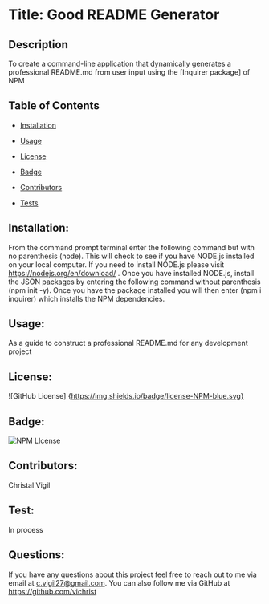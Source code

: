 
  #  Title: Good README Generator

  ## Description
  To create a command-line application that dynamically generates a professional README.md from user input using the [Inquirer package] of NPM

  ## Table of Contents

  * [Installation](#installation)

  * [Usage](#usage)

  * [License](#license)

  * [Badge](#badge)

  * [Contributors](#contributors)

  * [Tests](#tests)

   ## Installation:
  From the command prompt terminal enter the following command but with no parenthesis (node). This will check to see if you have NODE.js installed on your local computer. If you need to install NODE.js please visit https://nodejs.org/en/download/ . Once you have installed NODE.js, install the JSON packages by entering the following command without parenthesis (npm init -y). Once you have the package installed you will then enter (npm i inquirer) which installs the NPM dependencies.
 
  ## Usage:
  As a guide to construct a professional README.md for any development project
  
  ## License:
  ![GitHub License] {https://img.shields.io/badge/license-NPM-blue.svg}

  ## Badge: 
  ![NPM LIcense](https://img.shields.io/badge/License%20-NPM-red)

  ## Contributors:
  Christal Vigil   

  ## Test:
  In process

  ## Questions: 
  If you have any questions about this project feel free to reach out to me via email at c.vigil27@gmail.com. You can also follow me via GitHub at https://github.com/vichrist
  